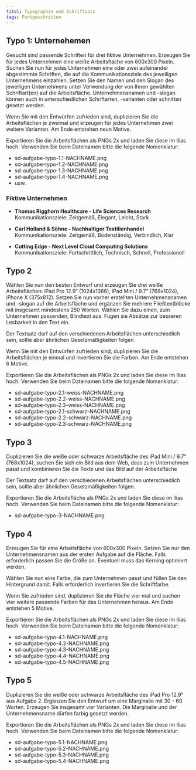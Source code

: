 ```yaml
---
titel: Typographie und Schriftsatz
tags: Fortgeschritten
---
```


## Typo 1: Unternehemen

Gesucht sind passende Schriften für drei ﬁktive Unternehmen. Erzeugen Sie für jedes Unternehmen eine weiße Arbeitsfläche von 600x300 Pixeln. Suchen Sie nun für jedes Unternehmen eine oder zwei aufeinander abgestimmte Schriften, die auf die Kommunikationsziele des jeweiligen Unternehmens einzahlen. Setzen Sie den Namen und den Slogan des jeweiligen Unternehmens unter Verwendung der von Ihnen gewählten Schriftart(en) auf die Arbeitsfläche. Unternehmensnamen und -slogan können auch in unterschiedlichen Schriftarten, -varianten oder schnitten gesetzt werden.

Wenn Sie mit den Entwürfen zufrieden sind, duplizieren Sie die Arbeitsflächen je zweimal und erzeugen für jedes Unternehmen zwei weitere Varianten. Am Ende entstehen neun Motive.

Exportieren Sie die Arbeitsflächen als PNGs 2x und laden Sie diese im Ilias hoch. Verwenden Sie beim Dateinamen bitte die folgende Nomenklatur:
- sd-aufgabe-typo-1.1-NACHNAME.png 
- sd-aufgabe-typo-1.2-NACHNAME.png 
- sd-aufgabe-typo-1.3-NACHNAME.png 
- sd-aufgabe-typo-1.4-NACHNAME.png 
- usw.

### Fiktive Unternehmen

- **Thomas Rigghorn Healthcare - Life Sciences Research** \
Kommunikationsziele: Zeitgemäß, Elegant, Leicht, Stark

- **Carl Holland & Söhne - Nachhaltiger Textilienhandel** \
Kommunikationsziele: Zeitgemäß, Bodenständig, Verbindlich, Klar

- **Cutting Edge - Next Level Cloud Computing Solutions** \
Kommunikationsziele: Fortschrittlich, Technisch, Schnell, Professionell

## Typo 2

Wählen Sie nun den besten Entwurf und erzeugen Sie drei weiße Arbeitsflächen: iPad Pro 12.9“ (1024x1366), iPad Mini / 9.7“ (768x1024), iPhone X (375x812). Setzen Sie nun vorher erstellten Unternehmensnamen und -slogan auf die Arbeitsfläche und ergänzen Sie mehrere Fließtextblöcke mit insgesamt mindestens 250 Worten. Wählen Sie dazu einen, zum Unternehmen passenden, Blindtext aus. Fügen sie Absätze zur besseren Lesbarkeit in den Text ein.

Der Textsatz darf auf den verschiedenen Arbeitsflächen unterschiedlich sein, sollte aber ähnlichen Gesetzmäßigkeiten folgen.

Wenn Sie mit den Entwürfen zufrieden sind, duplizieren Sie die Arbeitsflächen je einmal und invertieren Sie die Farben. Am Ende entstehen 6 Motive.

Exportieren Sie die Arbeitsflächen als PNGs 2x und laden Sie diese im Ilias hoch. Verwenden Sie beim Dateinamen bitte die folgende Nomenklatur:

- sd-aufgabe-typo-2.1-weiss-NACHNAME.png 
- sd-aufgabe-typo-2.2-weiss-NACHNAME.png 
- sd-aufgabe-typo-2.3-weiss-NACHNAME.png 
- sd-aufgabe-typo-2.1-schwarz-NACHNAME.png 
- sd-aufgabe-typo-2.2-schwarz-NACHNAME.png 
- sd-aufgabe-typo-2.3-schwarz-NACHNAME.png

## Typo 3

Duplizieren Sie die weiße oder schwarze Arbeitsfläche des iPad Mini / 9.7“ (768x1024), suchen Sie sich ein Bild aus dem Web, dass zum Unternehmen passt und kombinieren Sie die Texte und das Bild auf der Arbeitsfläche

Der Textsatz darf auf den verschiedenen Arbeitsflächen unterschiedlich sein, sollte aber ähnlichen Gesetzmäßigkeiten folgen.

Exportieren Sie die Arbeitsfläche als PNGs 2x und laden Sie diese im Ilias hoch. Verwenden Sie beim Dateinamen bitte die folgende Nomenklatur:
- sd-aufgabe-typo-3-NACHNAME.png

## Typo 4
Erzeugen Sie für eine Arbeitsfläche von 600x300 Pixeln. Setzen Sie nur den Unternehmensnamen aus der ersten Aufgabe auf die Fläche. Falls erforderlich passen Sie die Größe an. Eventuell muss das Kerning optimiert werden.

Wählen Sie nun eine Farbe, die zum Unternehmen passt und füllen Sie den Hintergrund damit. Falls erforderlich invertieren Sie die Schriftfarbe.

Wenn Sie zufrieden sind, duplizieren Sie die Fläche vier mal und suchen vier weitere passende Farben für das Unternehmen heraus. Am Ende entstehen 5 Motive.

Exportieren Sie die Arbeitsflächen als PNGs 2x und laden Sie diese im Ilias hoch. Verwenden Sie beim Dateinamen bitte die folgende Nomenklatur:

- sd-aufgabe-typo-4.1-NACHNAME.png 
- sd-aufgabe-typo-4.2-NACHNAME.png 
- sd-aufgabe-typo-4.3-NACHNAME.png 
- sd-aufgabe-typo-4.4-NACHNAME.png 
- sd-aufgabe-typo-4.5-NACHNAME.png


## Typo 5

Duplizieren Sie die weiße oder schwarze Arbeitsfläche des iPad Pro 12.9“ aus Aufgabe 2. Ergänzen Sie den Entwurf um eine Marginalie mit 30 - 60 Worten. Erzeugen Sie insgesamt vier Varianten. Die Marginalie und der Unternehmensname dürfen farbig gesetzt werden.

Exportieren Sie die Arbeitsflächen als PNGs 2x und laden Sie diese im Ilias hoch. Verwenden Sie beim Dateinamen bitte die folgende Nomenklatur:

- sd-aufgabe-typo-5.1-NACHNAME.png
- sd-aufgabe-typo-5.2-NACHNAME.png
- sd-aufgabe-typo-5.3-NACHNAME.png 
- sd-aufgabe-typo-5.4-NACHNAME.png